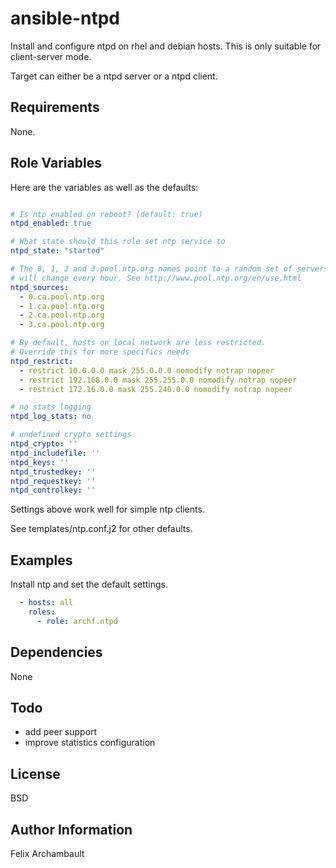 ansible-ntpd
============

Install and configure ntpd on rhel and debian hosts. This is only
suitable for client-server mode.

Target can either be a ntpd server or a ntpd client.

Requirements
------------

None.

Role Variables
--------------

Here are the variables as well as the defaults:

```yaml

# Is ntp enabled on reboot? (default: true)
ntpd_enabled: true

# What state should this role set ntp service to
ntpd_state: "started"

# The 0, 1, 2 and 3.pool.ntp.org names point to a random set of servers that
# will change every hour. See http://www.pool.ntp.org/en/use.html
ntpd_sources:
  - 0.ca.pool.ntp.org
  - 1.ca.pool.ntp.org
  - 2.ca.pool.ntp.org
  - 3.ca.pool.ntp.org

# By default, hosts on local network are less restricted.
# Override this for more specifics needs
ntpd_restrict:
  - restrict 10.0.0.0 mask 255.0.0.0 nomodify notrap nopeer
  - restrict 192.168.0.0 mask 255.255.0.0 nomodify notrap nopeer
  - restrict 172.16.0.0 mask 255.240.0.0 nomodify notrap nopeer

# no stats logging
ntpd_log_stats: no

# undefined crypto settings
ntpd_crypto: ''
ntpd_includefile: ''
ntpd_keys: ''
ntpd_trustedkey: ''
ntpd_requestkey: ''
ntpd_controlkey: ''
```

Settings above work well for simple ntp clients.

See templates/ntp.conf.j2 for other defaults.

Examples
--------

Install ntp and set the default settings.

```yaml
  - hosts: all
    roles:
      - role: archf.ntpd
```

Dependencies
------------

None

Todo
-----

- add peer support
- improve statistics configuration

License
-------

BSD

Author Information
------------------

Felix Archambault
